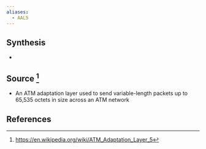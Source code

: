 ```yaml
---
aliases:
  - AAL5
---
```

## Synthesis
- 
## Source [^1]
- An ATM adaptation layer used to send variable-length packets up to 65,535 octets in size across an ATM network
## References

[^1]: https://en.wikipedia.org/wiki/ATM_Adaptation_Layer_5